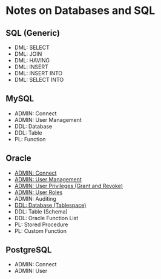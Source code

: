 # Notes on Databases and SQL

## SQL (Generic)
* DML: SELECT
* DML: JOIN
* DML: HAVING
* DML: INSERT
* DML: INSERT INTO
* DML: SELECT INTO

## MySQL
* ADMIN: Connect
* ADMIN: User Management
* DDL: Database
* DDL: Table
* PL: Function

## Oracle
* [ADMIN: Connect](Oracle/ADMINConnect.md)
* [ADMIN: User Management](Oracle/ADMINUserManagement.md)
* [ADMIN: User Privileges (Grant and Revoke)](Oracle/ADMINUserPrivileges.md)
* [ADMIN: User Roles](Oracle/ADMINUserRoles.md)
* ADMIN: Auditing
* [DDL: Database (Tablespace)](Oracle/DMLDatabase.md)
* DDL: Table (Schema)
* DDL: Oracle Function List
* PL: Stored Procedure
* PL: Custom Function

## PostgreSQL
* ADMIN: Connect
* ADMIN: User
